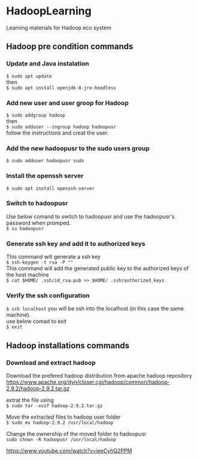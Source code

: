 # HadoopLearning
Learning materials for Hadoop eco system


## Hadoop pre condition commands

### Update and Java instalation
`$ sudo apt update`<br>
then<br>
`$ sudo apt install openjdk-8-jre-headless`<br>

### Add new user and user groop for Hadoop
`$ sudo addgroup hadoop`<br>
then<br>
`$ sudo adduser --ingroup hadoop hadoopusr`<br>
follow the instructions and creat the user.

### Add the new hadoopusr to the sudo users group
`$ sudo adduser hadoopusr sudo`<br>

### Install the openssh server
`$ sudo apt install openssh-server`<br>

### Switch to hadoopusr
Use below comand to switch to hadoopusr and use the hadoopusr's password when promped.<br>
`$ su hadoopusr`<br>

### Generate ssh key and add it to authorized keys
This command will generate a ssh key<br>
`$ ssh-keygen -t rsa -P ""`<br>
This command will add the generated public key to the authorized keys of the host machine<br>
`$ cat $HOME/ .ssh/id_rsa.pub >> $HOME/ .ssh/authorized_keys`<br>

### Verify the ssh configuration
`$ ssh localhost`
you will be ssh into the localhost (in this case the same machine). <br>
use below comad to exit<br>
`$ exit`

## Hadoop installations commands

### Download and extract hadoop
Download the prefered hadoop distribution from apache hadoop repository <br>
https://www.apache.org/dyn/closer.cgi/hadoop/common/hadoop-2.9.2/hadoop-2.9.2.tar.gz

extrat the file using <br>
`$ sudo tar -xvzf hadoop-2.9.2.tar.gz`

Move the extracted files to hadoop user folder<br>
`$ sudo mv hadoop-2.9.2 /usr/local/hadoop`

Change the ownership of the moved folder to hadoopusr<br>
`sudo chown -R hadoopusr /usr/local/hadoop`




https://www.youtube.com/watch?v=ieeCyhQ2PPM
